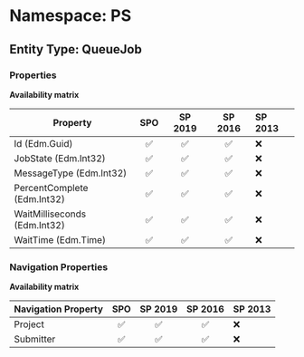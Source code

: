 # Namespace: PS

## Entity Type: QueueJob

### Properties

**Availability matrix**

Property | SPO | SP 2019 | SP 2016 | SP 2013
----------|:---:|:-------:|:-------:|:-------
Id (Edm.Guid) | ✅ | ✅ | ✅ | ❌
JobState (Edm.Int32) | ✅ | ✅ | ✅ | ❌
MessageType (Edm.Int32) | ✅ | ✅ | ✅ | ❌
PercentComplete (Edm.Int32) | ✅ | ✅ | ✅ | ❌
WaitMilliseconds (Edm.Int32) | ✅ | ✅ | ✅ | ❌
WaitTime (Edm.Time) | ✅ | ✅ | ✅ | ❌

### Navigation Properties

**Availability matrix**

Navigation Property | SPO | SP 2019 | SP 2016 | SP 2013
----------|:---:|:-------:|:-------:|:-------
Project | ✅ | ✅ | ✅ | ❌
Submitter | ✅ | ✅ | ✅ | ❌
